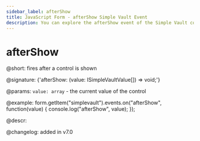 ```yaml
---
sidebar_label: afterShow
title: JavaScript Form - afterShow Simple Vault Event 
description: You can explore the afterShow event of the Simple Vault control of Form in the documentation of the DHTMLX JavaScript UI library. Browse developer guides and API reference, try out code examples and live demos, and download a free 30-day evaluation version of DHTMLX Suite 7.
---
```


# afterShow

@short: fires after a control is shown

@signature: {'afterShow: (value: ISimpleVaultValue[]) => void;'}

@params:
`value: array` - the current value of the control

@example:
form.getItem("simplevault").events.on("afterShow", function(value) {
    console.log("afterShow", value);
});

@descr:

@changelog: added in v7.0
